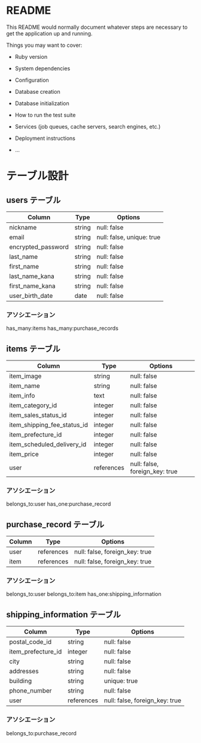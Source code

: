 # README

This README would normally document whatever steps are necessary to get the
application up and running.

Things you may want to cover:

* Ruby version

* System dependencies

* Configuration

* Database creation

* Database initialization

* How to run the test suite

* Services (job queues, cache servers, search engines, etc.)

* Deployment instructions

* ...


# テーブル設計

## users テーブル

| Column             | Type   | Options                            |
| ------------------ | ------ | -----------                        |
| nickname           | string | null: false                        |
| email              | string | null: false, unique: true          |
| encrypted_password | string | null: false                        |
| last_name          | string | null: false                        |
| first_name         | string | null: false                        |
| last_name_kana     | string | null: false                        |
| first_name_kana    | string | null: false                        |
| user_birth_date    | date   | null: false                        |

### アソシエーション
has_many:items
has_many:purchase_records


## items テーブル

| Column                        | Type       | Options                        |
| ------                        | ------     | -----------                    |
| item_image                    | string     | null: false                    |
| item_name                     | string     | null: false                    |
| item_info                     | text       | null: false                    |
| item_category_id              | integer    | null: false                    |
| item_sales_status_id          | integer    | null: false                    |
| item_shipping_fee_status_id   | integer    | null: false                    |
| item_prefecture_id            | integer    | null: false                    |
| item_scheduled_delivery_id    | integer    | null: false                    |
| item_price                    | integer    | null: false                    |
| user                          | references | null: false, foreign_key: true |

### アソシエーション
belongs_to:user
has_one:purchase_record


## purchase_record テーブル

| Column             | Type       | Options                        |
| ------             | ---------- | ------------------------------ |
| user               | references | null: false, foreign_key: true |
| item               | references | null: false, foreign_key: true |

### アソシエーション
belongs_to:user
belongs_to:item
has_one:shipping_information



## shipping_information テーブル

| Column             | Type       | Options                        |
| ------             | ---------- | ------------------------------ |
| postal_code_id     | string     | null: false                    |
| item_prefecture_id | integer    | null: false                    |
| city               | string     | null: false                    |
| addresses          | string     | null: false                    |
| building           | string     | unique: true                   |
| phone_number       | string     | null: false                    |
| user               | references | null: false, foreign_key: true |

### アソシエーション
belongs_to:purchase_record